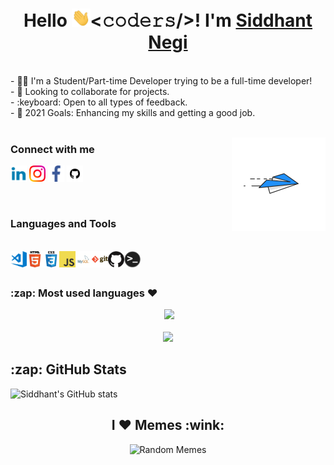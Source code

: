 <h1 align="center">Hello <img src="https://raw.githubusercontent.com/ABSphreak/ABSphreak/master/gifs/Hi.gif" width="30px" style="max-width:100%;"><𝚌𝚘𝚍𝚎𝚛𝚜/>! I'm <a href="https://sidnegi2511.github.io/Initial-Website/"> Siddhant Negi </a></h1>
<br>
- 👨‍💻 I'm a Student/Part-time Developer trying to be a full-time developer!
<br>
- 👬 Looking to collaborate for projects.
<br>
- :keyboard: Open to all types of feedback.
<br>
- 🥅 2021 Goals: Enhancing my skills and getting a good job.
<br><br>
<p>
<div class="hello">
  <div class="inner" ><img src="https://raw.githubusercontent.com/auralshin/auralshin/master/assets/animation_300_kckabl3r.gif" height="150" width="150" align="right" padding-top:"20"></div>
</div>
</p>

<p>
  <samp>
 <h3>Connect with me</h3>
 <p align>
  <code><a href="https://www.linkedin.com/in/siddhant-negi-875a39168/"><img src="https://github.com/AkashSingh3031/AkashSingh3031/blob/main/linked(color).png" alt="Siddhant's linkedin" width="26px" /></a></code>  
  <code><a href="https://instagram.com/sid_negi2511/" target="blank"><img src="https://github.com/AkashSingh3031/AkashSingh3031/blob/main/Instagram%20(1).svg" alt="Siddhant's Instagram" width="26px" /></a></code>
  <code><a href="https://www.facebook.com/siddhant.negi.10/" target="blank"><img src="https://github.com/AkashSingh3031/AkashSingh3031/blob/main/facebook(color).png" alt="Siddhant's Facebook" width="26px" /></a></code>
  <code><a href="https://github.com/sidnegi2511" target="blank"><img src="https://github.com/AkashSingh3031/AkashSingh3031/blob/main/github(color).png" width="26px"/></a></code> 
</p>
 </samp> 
<br>
</p>
 
<h3>Languages and Tools</h3>
<br>
<img align="left" height="26px" alt="Visual Studio Code" width="26px" src="https://raw.githubusercontent.com/github/explore/80688e429a7d4ef2fca1e82350fe8e3517d3494d/topics/visual-studio-code/visual-studio-code.png" />
<img align="left" height="26px" alt="HTML5" width="26px" src="https://raw.githubusercontent.com/github/explore/80688e429a7d4ef2fca1e82350fe8e3517d3494d/topics/html/html.png" /><img align="left" height="26px" alt="CSS3" width="26px" src="https://raw.githubusercontent.com/github/explore/80688e429a7d4ef2fca1e82350fe8e3517d3494d/topics/css/css.png" />
<img align="left" height="26px" alt="JavaScript" width="26px" src="https://raw.githubusercontent.com/github/explore/80688e429a7d4ef2fca1e82350fe8e3517d3494d/topics/javascript/javascript.png" />
<img align="left" height="26px" alt="MySQL" width="26px" src="https://raw.githubusercontent.com/github/explore/80688e429a7d4ef2fca1e82350fe8e3517d3494d/topics/mysql/mysql.png" />
<img align="left" height="26px" alt="Git" width="26px" src="https://raw.githubusercontent.com/github/explore/80688e429a7d4ef2fca1e82350fe8e3517d3494d/topics/git/git.png" />
<img align="left" height="26px" alt="GitHub" width="26px" src="https://raw.githubusercontent.com/github/explore/78df643247d429f6cc873026c0622819ad797942/topics/github/github.png" />
<img align="left" height="26px" alt="Terminal" width="26px" src="https://raw.githubusercontent.com/github/explore/80688e429a7d4ef2fca1e82350fe8e3517d3494d/topics/terminal/terminal.png" />

<br>
<br>
<h3>:zap: Most used languages ❤️</h3>

<p align="center">&nbsp;<img src= "https://github-readme-stats.vercel.app/api/top-langs/?username=sidnegi2511&layout=compact&hide=html&theme=dracula&hide_border=true"><br>
<a href="https://github.com/ryo-ma/github-profile-trophy" target="_blank">
    <img src= "https://github-profile-summary-cards.vercel.app/api/cards/repos-per-language?username=sidnegi2511&theme=dracula" alt=""><br>
    <img src= "https://github-profile-summary-cards.vercel.app/api/cards/most-commit-language?username=sidnegi2511&theme=dracula">
</a>
</p>
<h2>:zap: GitHub Stats</h2>

![Siddhant's GitHub stats](https://github-readme-stats.vercel.app/api?username=sidnegi2511&show_icons=true&theme=dracula)
 
<h2 align="center"> I ❤️ Memes :wink:</h2>
<p align="center">
<img alt="Random Memes" title="programming memes by Siddhant" height="250px" src="https://web.ohidur.com/memes/random.jpg?category=programming">
</p>
